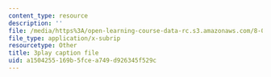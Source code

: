 ```yaml
---
content_type: resource
description: ''
file: /media/https%3A/open-learning-course-data-rc.s3.amazonaws.com/8-04-quantum-physics-i-spring-2016/a1504255169b5fcea749d926345f529c_CdAKFagtXpQ.vtt
file_type: application/x-subrip
resourcetype: Other
title: 3play caption file
uid: a1504255-169b-5fce-a749-d926345f529c
---
```

